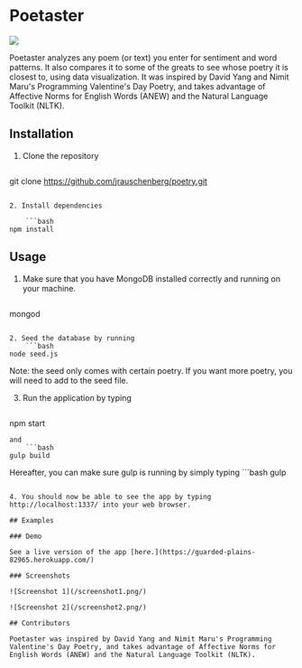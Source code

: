 # Poetaster
[<img src="https://img.shields.io/badge/Made%20at-Fullstack%20Academy-ed1c24.svg?style=flat-square">](http://fullstackacademy.com/)

Poetaster analyzes any poem (or text) you enter for sentiment and word patterns. It also compares it to some of the greats to see whose poetry it is closest to, using data visualization. It was inspired by David Yang and Nimit Maru's Programming Valentine's Day Poetry, and takes advantage of Affective Norms for English Words (ANEW) and the Natural Language Toolkit (NLTK).

## Installation

1. Clone the repository

	```bash
git clone https://github.com/jrauschenberg/poetry.git
```

2. Install dependencies

	```bash
npm install
```

## Usage

1. Make sure that you have MongoDB installed correctly and running on your machine.
	```bash
mongod
```

2. Seed the database by running
	```bash
node seed.js
```
Note: the seed only comes with certain poetry. If you want more poetry, you will need to add to the seed file.

3. Run the application by typing
	```bash
npm start
```
and
	```bash
gulp build
```
Hereafter, you can make sure gulp is running by simply typing
	```bash
gulp
```

4. You should now be able to see the app by typing http://localhost:1337/ into your web browser.

## Examples

### Demo

See a live version of the app [here.](https://guarded-plains-82965.herokuapp.com/)

### Screenshots

![Screenshot 1](/screenshot1.png/)

![Screenshot 2](/screenshot2.png/)

## Contributors

Poetaster was inspired by David Yang and Nimit Maru's Programming Valentine's Day Poetry, and takes advantage of Affective Norms for English Words (ANEW) and the Natural Language Toolkit (NLTK).

